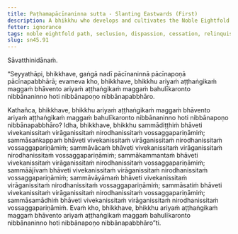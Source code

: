 ```yaml
---
title: Paṭhamapācīnaninna sutta - Slanting Eastwards (First)
description: A bhikkhu who develops and cultivates the Noble Eightfold Path slants, slopes, and inclines towards Nibbāna.
fetter: ignorance
tags: noble eightfold path, seclusion, dispassion, cessation, relinquishment, sn, sn45-56, sn45
slug: sn45.91
---
```


Sāvatthinidānaṁ.

“Seyyathāpi, bhikkhave, gaṅgā nadī pācīnaninnā pācīnapoṇā pācīnapabbhārā; evameva kho, bhikkhave, bhikkhu ariyaṁ aṭṭhaṅgikaṁ maggaṁ bhāvento ariyaṁ aṭṭhaṅgikaṁ maggaṁ bahulīkaronto nibbānaninno hoti nibbānapoṇo nibbānapabbhāro.

Kathañca, bhikkhave, bhikkhu ariyaṁ aṭṭhaṅgikaṁ maggaṁ bhāvento ariyaṁ aṭṭhaṅgikaṁ maggaṁ bahulīkaronto nibbānaninno hoti nibbānapoṇo nibbānapabbhāro? Idha, bhikkhave, bhikkhu sammādiṭṭhiṁ bhāveti vivekanissitaṁ virāganissitaṁ nirodhanissitaṁ vossaggapariṇāmiṁ; sammāsaṅkappaṁ bhāveti vivekanissitaṁ virāganissitaṁ nirodhanissitaṁ vossaggapariṇāmiṁ; sammāvācaṁ bhāveti vivekanissitaṁ virāganissitaṁ nirodhanissitaṁ vossaggapariṇāmiṁ; sammākammantaṁ bhāveti vivekanissitaṁ virāganissitaṁ nirodhanissitaṁ vossaggapariṇāmiṁ; sammāājīvaṁ bhāveti vivekanissitaṁ virāganissitaṁ nirodhanissitaṁ vossaggapariṇāmiṁ; sammāvāyāmaṁ bhāveti vivekanissitaṁ virāganissitaṁ nirodhanissitaṁ vossaggapariṇāmiṁ; sammāsatiṁ bhāveti vivekanissitaṁ virāganissitaṁ nirodhanissitaṁ vossaggapariṇāmiṁ; sammāsamādhiṁ bhāveti vivekanissitaṁ virāganissitaṁ nirodhanissitaṁ vossaggapariṇāmiṁ. Evaṁ kho, bhikkhave, bhikkhu ariyaṁ aṭṭhaṅgikaṁ maggaṁ bhāvento ariyaṁ aṭṭhaṅgikaṁ maggaṁ bahulīkaronto nibbānaninno hoti nibbānapoṇo nibbānapabbhāro”ti.
